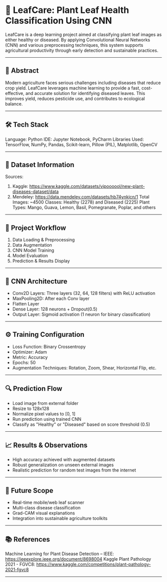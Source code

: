 # 🌿 LeafCare: Plant Leaf Health Classification Using CNN

LeafCare is a deep learning project aimed at classifying plant leaf images as either healthy or diseased. By applying Convolutional Neural Networks (CNN) and various preprocessing techniques, this system supports agricultural productivity through early detection and sustainable practices.

---

## 📝 Abstract

Modern agriculture faces serious challenges including diseases that reduce crop yield. LeafCare leverages machine learning to provide a fast, cost-effective, and accurate solution for identifying diseased leaves. This improves yield, reduces pesticide use, and contributes to ecological balance.

---

## 🛠️ Tech Stack

Language: Python
IDE: Jupyter Notebook, PyCharm
Libraries Used: TensorFlow, NumPy, Pandas, Scikit-learn, Pillow (PIL), Matplotlib, OpenCV

---

## 📂 Dataset Information

Sources:
  1. Kaggle: https://www.kaggle.com/datasets/vipoooool/new-plant-diseases-dataset/data
  2. Mendeley: https://data.mendeley.com/datasets/hb74ynkjcn/1
Total Images: ~4500
Classes: Healthy (2278) and Diseased (2225)
Plant Types: Mango, Guava, Lemon, Basil, Pomegranate, Poplar, and others

---

## 🔁 Project Workflow

1. Data Loading & Preprocessing
2. Data Augmentation
3. CNN Model Training
4. Model Evaluation
5. Prediction & Results Display

---

## 🧠 CNN Architecture

-  Conv2D Layers: Three layers (32, 64, 128 filters) with ReLU activation
-  MaxPooling2D: After each Conv layer
-  Flatten Layer
-  Dense Layer: 128 neurons + Dropout(0.5)
-  Output Layer: Sigmoid activation (1 neuron for binary classification)

---

## ⚙️ Training Configuration

-  Loss Function: Binary Crossentropy
-  Optimizer: Adam
-  Metric: Accuracy
-  Epochs: 50
-  Augmentation Techniques: Rotation, Zoom, Shear, Horizontal Flip, etc.

---

## 🔍 Prediction Flow

-  Load image from external folder
-  Resize to 128x128
-  Normalize pixel values to [0, 1]
-  Run prediction using trained CNN
-  Classify as "Healthy" or "Diseased" based on score threshold (0.5)

---

## 📈 Results & Observations

-  High accuracy achieved with augmented datasets
-  Robust generalization on unseen external images
-  Realistic prediction for random test images from the internet

---

## 🔮 Future Scope

-  Real-time mobile/web leaf scanner
-  Multi-class disease classification
-  Grad-CAM visual explanations
-  Integration into sustainable agriculture toolkits

--- 

## 📚 References

Machine Learning for Plant Disease Detection – IEEE: https://ieeexplore.ieee.org/document/8698004
Kaggle Plant Pathology 2021 - FGVC8: https://www.kaggle.com/competitions/plant-pathology-2021-fgvc8

---

